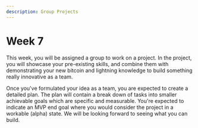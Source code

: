 ```yaml
---
description: Group Projects 
---
```


# Week 7

This week, you will be assigned a group to work on a project. In the project, you will showcase your pre-existing skills, and combine them with demonstrating your new bitcoin and lightning knowledge to build something really innovative as a team.

Once you've formulated your idea as a team, you are expected to create a detailed plan. The plan will contain a break down of tasks into smaller achievable goals which are specific and measurable. You're expected to indicate an MVP end goal where you would consider the project in a workable (alpha) state. We will be looking forward to seeing what you can build.
